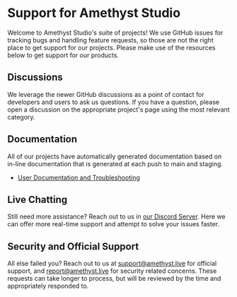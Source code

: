 # Support for Amethyst Studio

Welcome to Amethyst Studio's suite of projects! We use GitHub issues for tracking bugs and handling feature requests, so those are not the right place to get support for our projects. Please make use of the resources below to get support for our products.

## Discussions

We leverage the newer GitHub discussions as a point of contact for developers and users to ask us questions. If you have a question, please open a discussion on the appropriate project's page using the most relevant category.

## Documentation

All of our projects have automatically generated documentation based on in-line documentation that is generated at each push to main and staging.

- [User Documentation and Troubleshooting](https://docs.amethyst.live/)

## Live Chatting

Still need more assistance? Reach out to us in [our Discord Server](https://invite-to.amethyst.live/). Here we can offer more real-time support and attempt to solve your issues faster.

## Security and Official Support

All else failed you? Reach out to us at [support@amethyst.live](mailto:support@amethyst.live) for official support, and [report@amethyst.live](mailto:report@amethyst.live) for security related concerns. These requests can take longer to process, but will be reviewed by the time and appropriately responded to.